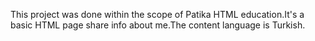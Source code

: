This project was done within the scope of Patika HTML education.It's a basic HTML page share info about me.The content language is Turkish.
